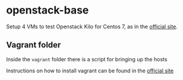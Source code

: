 # openstack-base
Setup 4 VMs to test Openstack Kilo for Centos 7, as in the [official site][1].

## Vagrant folder

Inside the `vagrant` folder there is a script for bringing up  the hosts

Instructions on how to install vagrant can be found in the [official site][2]

[1]: http://docs.openstack.org/kilo/install-guide/install/yum/content/ch_basic_environment.html
[2]: https://www.vagrantup.com/
